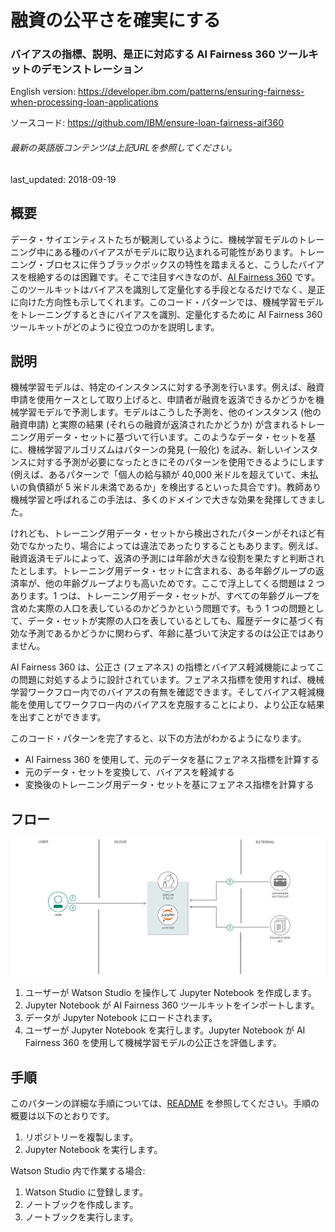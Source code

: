 # 融資の公平さを確実にする

### バイアスの指標、説明、是正に対応する AI Fairness 360 ツールキットのデモンストレーション

English version: https://developer.ibm.com/patterns/ensuring-fairness-when-processing-loan-applications
  
ソースコード: https://github.com/IBM/ensure-loan-fairness-aif360

###### 最新の英語版コンテンツは上記URLを参照してください。
last_updated: 2018-09-19

 
## 概要

データ・サイエンティストたちが観測しているように、機械学習モデルのトレーニング中にある種のバイアスがモデルに取り込まれる可能性があります。トレーニング・ブロセスに伴うブラックボックスの特性を踏まえると、こうしたバイアスを根絶するのは困難です。そこで注目すべきなのが、[AI Fairness 360](https://github.com/IBM/AIF360) です。このツールキットはバイアスを識別して定量化する手段となるだけでなく、是正に向けた方向性も示してくれます。このコード・パターンでは、機械学習モデルをトレーニングするときにバイアスを識別、定量化するために AI Fairness 360 ツールキットがどのように役立つのかを説明します。

## 説明

機械学習モデルは、特定のインスタンスに対する予測を行います。例えば、融資申請を使用ケースとして取り上げると、申請者が融資を返済できるかどうかを機械学習モデルで予測します。モデルはこうした予測を、他のインスタンス (他の融資申請) と実際の結果 (それらの融資が返済されたかどうか) が含まれるトレーニング用データ・セットに基づいて行います。このようなデータ・セットを基に、機械学習アルゴリズムはパターンの発見 (一般化) を試み、新しいインスタンスに対する予測が必要になったときにそのパターンを使用できるようにします (例えば、あるパターンで「個人の給与額が 40,000 米ドルを超えていて、未払いの負債額が 5 米ドル未満であるか」を検出するといった具合です)。教師あり機械学習と呼ばれるこの手法は、多くのドメインで大きな効果を発揮してきました。

けれども、トレーニング用データ・セットから検出されたパターンがそれほど有効でなかったり、場合によっては違法であったりすることもあります。例えば、融資返済モデルによって、返済の予測には年齢が大きな役割を果たすと判断されたとします。トレーニング用データ・セットに含まれる、ある年齢グループの返済率が、他の年齢グループよりも高いためです。ここで浮上してくる問題は 2 つあります。1 つは、トレーニング用データ・セットが、すべての年齢グループを含めた実際の人口を表しているのかどうかという問題です。もう 1 つの問題として、データ・セットが実際の人口を表しているとしても、履歴データに基づく有効な予測であるかどうかに関わらず、年齢に基づいて決定するのは公正ではありません。

AI Fairness 360 は、公正さ (フェアネス) の指標とバイアス軽減機能によってこの問題に対処するように設計されています。フェアネス指標を使用すれば、機械学習ワークフロー内でのバイアスの有無を確認できます。そしてバイアス軽減機能を使用してワークフロー内のバイアスを克服することにより、より公正な結果を出すことができます。

このコード・パターンを完了すると、以下の方法がわかるようになります。

* AI Fairness 360 を使用して、元のデータを基にフェアネス指標を計算する
* 元のデータ・セットを変換して、バイアスを軽減する
* 変換後のトレーニング用データ・セットを基にフェアネス指標を計算する

## フロー

![フロー](./images/flow-ai-fairness-toolkit.png)

1. ユーザーが Watson Studio を操作して Jupyter Notebook を作成します。
1. Jupyter Notebook が AI Fairness 360 ツールキットをインポートします。
1. データが Jupyter Notebook にロードされます。
1. ユーザーが Jupyter Notebook を実行します。Jupyter Notebook が AI Fairness 360 を使用して機械学習モデルの公正さを評価します。

## 手順

このパターンの詳細な手順については、[README](https://github.com/IBM/ensure-loan-fairness-aif360/blob/master/README.md) を参照してください。手順の概要は以下のとおりです。

1. リポジトリーを複製します。
1. Jupyter Notebook を実行します。

Watson Studio 内で作業する場合:

1. Watson Studio に登録します。
1. ノートブックを作成します。
1. ノートブックを実行します。
